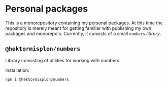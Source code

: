 # Personal packages

This is a monorepository containing my personal packages.  At this time the
repository is merely meant for getting familiar with publishing my own packages
and monorepo's.  Currently, it consists of a small `numbers` *library*.

## `@hektormisplon/numbers`

Library consisting of utilities for working with numbers.

Installation:

`npm i @hektormisplon/numbers`
